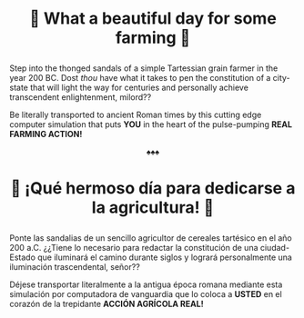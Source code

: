 # <p align="center">🍇 What a beautiful day for some farming 🌾</p>

Step into the thonged sandals of a simple Tartessian grain farmer in the year 200 BC. Dost _thou_ have what it takes to pen the constitution of a city-state that will light the way for centuries and personally achieve transcendent enlightenment, milord??

Be literally transported to ancient Roman times by this cutting edge computer simulation that puts **YOU** in the heart of the pulse-pumping **REAL FARMING ACTION!**

<p align="center">♠♠♠</p>

# <p align="center">🍇 ¡Qué hermoso día para dedicarse a la agricultura! 🌾</p>
Ponte las sandalias de un sencillo agricultor de cereales tartésico en el año 200 a.C. ¿¿Tiene lo necesario para redactar la constitución de una ciudad-Estado que iluminará el camino durante siglos y logrará personalmente una iluminación trascendental, señor??

Déjese transportar literalmente a la antigua época romana mediante esta simulación por computadora de vanguardia que lo coloca a **USTED** en el corazón de la trepidante **ACCIÓN AGRÍCOLA REAL!**
